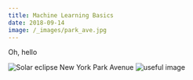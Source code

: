 ```yaml
---
title: Machine Learning Basics
date: 2018-09-14
image: /_images/park_ave.jpg
---
```


Oh, hello

![Solar eclipse New York Park Avenue](/_images/park_ave.jpg)
![useful image]({filename}/_images/park_ave.png)
